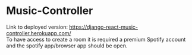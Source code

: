 # Music-Controller

Link to deployed version: https://django-react-music-controller.herokuapp.com/
<br>
To have access to create a room it is required a premium Spotify account and the spotify app/browser app should be open.
